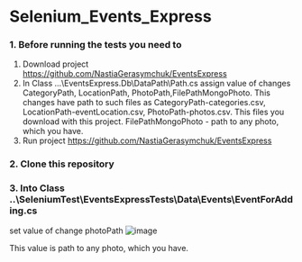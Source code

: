 # Selenium_Events_Express
### 1. Before running the tests you need to
  1. Download project https://github.com/NastiaGerasymchuk/EventsExpress
  2. In Class ...\EventsExpress.Db\DataPath\Path.cs assign value of changes CategoryPath, LocationPath, PhotoPath,FilePathMongoPhoto. This changes have path to such files as CategoryPath-categories.csv, LocationPath-eventLocation.csv, PhotoPath-photos.csv. This files you download with this project. FilePathMongoPhoto - path to any photo, which you have.
  3. Run project https://github.com/NastiaGerasymchuk/EventsExpress
### 2. Clone this repository 
### 3. Into Class ..\SeleniumTest\EventsExpressTests\Data\Events\EventForAdding.cs 
set value of change  photoPath 
![image](https://user-images.githubusercontent.com/70840510/114234728-d1894100-9987-11eb-8786-a7f1bc965e14.png)

This value is path to any photo, which you have.
